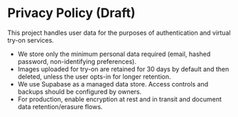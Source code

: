# Privacy Policy (Draft)

This project handles user data for the purposes of authentication and virtual try-on services.
- We store only the minimum personal data required (email, hashed password, non-identifying preferences).
- Images uploaded for try-on are retained for 30 days by default and then deleted, unless the user opts-in for longer retention.
- We use Supabase as a managed data store. Access controls and backups should be configured by owners.
- For production, enable encryption at rest and in transit and document data retention/erasure flows.
